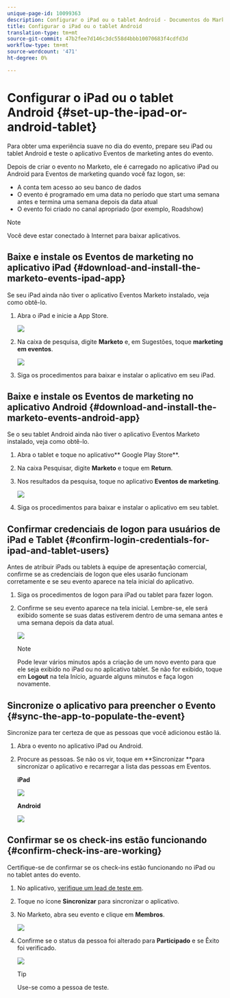 ```yaml
---
unique-page-id: 10099363
description: Configurar o iPad ou o tablet Android - Documentos do Marketing - Documentação do produto
title: Configurar o iPad ou o tablet Android
translation-type: tm+mt
source-git-commit: 47b2fee7d146c3dc558d4bbb10070683f4cdfd3d
workflow-type: tm+mt
source-wordcount: '471'
ht-degree: 0%

---
```



# Configurar o iPad ou o tablet Android {#set-up-the-ipad-or-android-tablet}

Para obter uma experiência suave no dia do evento, prepare seu iPad ou tablet Android e teste o aplicativo Eventos de marketing antes do evento.

Depois de criar o evento no Marketo, ele é carregado no aplicativo iPad ou Android para Eventos de marketing quando você faz logon, se:

* A conta tem acesso ao seu banco de dados
* O evento é programado em uma data no período que start uma semana antes e termina uma semana depois da data atual
* O evento foi criado no canal apropriado (por exemplo, Roadshow)

>[!NOTE]
>
>Você deve estar conectado à Internet para baixar aplicativos.

## Baixe e instale os Eventos de marketing no aplicativo iPad {#download-and-install-the-marketo-events-ipad-app}

Se seu iPad ainda não tiver o aplicativo Eventos Marketo instalado, veja como obtê-lo.

1. Abra o iPad e inicie a App Store.

   ![](assets/image2016-4-14-15-3a52-3a19.png)

1. Na caixa de pesquisa, digite **Marketo** e, em Sugestões, toque **marketing em eventos**.

   ![](assets/image2016-4-14-16-3a0-3a3.png)

1. Siga os procedimentos para baixar e instalar o aplicativo em seu iPad.

## Baixe e instale os Eventos de marketing no aplicativo Android {#download-and-install-the-marketo-events-android-app}

Se o seu tablet Android ainda não tiver o aplicativo Eventos Marketo instalado, veja como obtê-lo.

1. Abra o tablet e toque no aplicativo** Google Play Store**.
1. Na caixa Pesquisar, digite **Marketo** e toque em **Return**.
1. Nos resultados da pesquisa, toque no aplicativo **Eventos de marketing**.

   ![](assets/image2016-4-15-14-3a42-3a11.png)

1. Siga os procedimentos para baixar e instalar o aplicativo em seu tablet.

## Confirmar credenciais de logon para usuários de iPad e Tablet {#confirm-login-credentials-for-ipad-and-tablet-users}

Antes de atribuir iPads ou tablets à equipe de apresentação comercial, confirme se as credenciais de logon que eles usarão funcionam corretamente e se seu evento aparece na tela inicial do aplicativo.

1. Siga os procedimentos de logon para iPad ou tablet para fazer logon.
1. Confirme se seu evento aparece na tela inicial. Lembre-se, ele será exibido somente se suas datas estiverem dentro de uma semana antes e uma semana depois da data atual.

   ![](assets/image2016-4-15-15-3a29-3a0.png)

   >[!NOTE]
   >
   >Pode levar vários minutos após a criação de um novo evento para que ele seja exibido no iPad ou no aplicativo tablet. Se não for exibido, toque em **Logout** na tela Início, aguarde alguns minutos e faça logon novamente.

## Sincronize o aplicativo para preencher o Evento {#sync-the-app-to-populate-the-event}

Sincronize para ter certeza de que as pessoas que você adicionou estão lá.

1. Abra o evento no aplicativo iPad ou Android.
1. Procure as pessoas. Se não os vir, toque em **Sincronizar **para sincronizar o aplicativo e recarregar a lista das pessoas em Eventos.

   **iPad**

   ![](assets/image2016-4-12-14-3a25-3a13.png)

   **Android**

   ![](assets/screenshot-2016-04-15-14-14-08-sync-button.png)

## Confirmar se os check-ins estão funcionando {#confirm-check-ins-are-working}

Certifique-se de confirmar se os check-ins estão funcionando no iPad ou no tablet antes do evento.

1. No aplicativo, [verifique um lead de teste em](check-people-into-your-event-from-your-tablet.md).
1. Toque no ícone **Sincronizar** para sincronizar o aplicativo.
1. No Marketo, abra seu evento e clique em **Membros**.

   ![](assets/image2016-4-15-15-3a32-3a42.png)

1. Confirme se o status da pessoa foi alterado para **Participado** e se Êxito foi verificado.

   ![](assets/image2016-4-18-14-3a11-3a36.png)

   >[!TIP]
   >
   >Use-se como a pessoa de teste.

